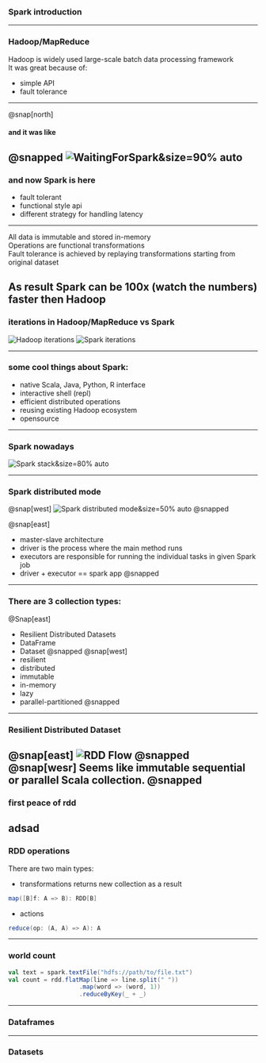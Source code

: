 ### Spark introduction

---
### Hadoop/MapReduce

Hadoop is widely used large-scale batch data processing framework  
It was great because of:
* simple API
* fault tolerance
---
@snap[north]
#### and it was like
@snapped
![WaitingForSpark](images/endless-waiting.png)&size=90% auto
---
### and now Spark is here
* fault tolerant
* functional style api
* different strategy for handling latency
--- 
All data is immutable and stored in-memory     
Operations are functional transformations       
Fault tolerance is achieved by replaying transformations starting from original dataset     
  
As result Spark can be 100x (watch the numbers) faster then Hadoop      
---
### iterations in Hadoop/MapReduce vs Spark
![Hadoop iterations](images/hadoop-iterations.png)
![Spark iterations](images/spark-iterations.png)

---
### some cool things about Spark: 
* native Scala, Java, Python, R interface   
* interactive shell (repl)    
* efficient distributed operations   
* reusing existing Hadoop ecosystem  
* opensource

--- 
### Spark nowadays
![Spark stack](images/spark-stack.png)&size=80% auto

--- 
### Spark distributed mode
@snap[west]
![Spark distributed mode](images/spark-distributed-mode.png)&size=50% auto
@snapped

@snap[east]
* master-slave architecture   
* driver is the process where the main method runs  
* executors are responsible for running the individual tasks in given Spark job
* driver + executor == spark app
@snapped
---
### There are 3 collection types:
@Snap[east]
* Resilient Distributed Datasets
* DataFrame
* Dataset
@snapped
@snap[west]
* resilient
* distributed
* immutable
* in-memory
* lazy
* parallel-partitioned
@snapped
--- 
### Resilient Distributed Dataset 
@snap[east]
![RDD Flow](images/rdd-flow.png)
@snapped
@snap[wesr]
Seems like immutable sequential or parallel Scala collection.
@snapped
---
### first peace of rdd
adsad
---
### RDD operations
There are two main types:
* transformations
returns new collection as a result
```scala
map([B]f: A => B): RDD[B]
```
* actions
```scala
reduce(op: (A, A) => A): A
```
---
### world count 
```scala
val text = spark.textFile("hdfs://path/to/file.txt")
val count = rdd.flatMap(line => line.split(" "))
                    .map(word => (word, 1))
                    .reduceByKey(_ + _)
```
---
### Dataframes
---
### Datasets